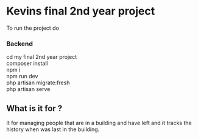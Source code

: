 # Kevins final 2nd year project

To run the project do  <br/>

### Backend
cd my final 2nd year project <br/>
composer install <br/>
npm i <br/>
npm run dev <br/>
php artisan migrate:fresh <br/>
php artisan serve <br/>

## What is it for ?
It for managing people that are in a building and have left and it tracks the history when was last in the building.